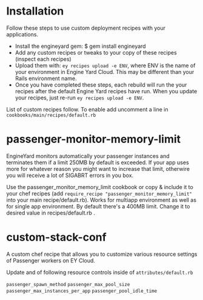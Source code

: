 Installation
============

Follow these steps to use custom deployment recipes with your applications.

* Install the engineyard gem:
  $ gem install engineyard
* Add any custom recipes or tweaks to your copy of these recipes (inspect each recipes)
* Upload them with: `ey recipes upload -e ENV`, where ENV is the name of your environment in Engine Yard Cloud. This may be different than your Rails environment name.
* Once you have completed these steps, each rebuild will run the your
  recipes after the default Engine Yard recipes have run. When you
  update your recipes, just re-run `ey recipes upload -e ENV`.

List of custom recipes follow. To enable add uncomment a line in `cookbooks/main/recipes/default.rb`

passenger-monitor-memory-limit
===================================================================
EngineYard monitors automatically your passenger instances and terminates them if a limit 250MB by default is exceeded. 
If your app uses more for whatever reason you might want to increase that limit, otherwire you will receive a lot of SIGABRT errors in you box. 

Use the passenger_monitor_memory_limit cookbook or copy & include it to your chef recipes (add `require_recipe "passenger_monitor_memory_limit"` into your main recipe/default.rb).
Works for multiapp environment as well as for single app environment.
By default there's a 400MB limit. Change it to desired value in recipes/default.rb .

custom-stack-conf
=================

A custom chef recipe that allows you to customize various resource settings of Passenger workers on EY Cloud.

Update and of following resource controls inside of `attributes/default.rb`

`passenger_spawn_method`
`passenger_max_pool_size`
`passenger_max_instances_per_app`
`passenger_pool_idle_time`


